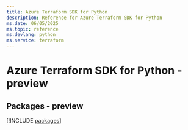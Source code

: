 ```yaml
---
title: Azure Terraform SDK for Python
description: Reference for Azure Terraform SDK for Python
ms.date: 06/05/2025
ms.topic: reference
ms.devlang: python
ms.service: terraform
---
```

# Azure Terraform SDK for Python - preview
## Packages - preview
[!INCLUDE [packages](terraform-index.md)]
